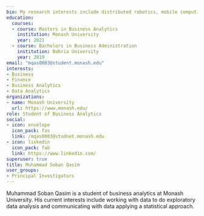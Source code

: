 ```yaml
---
bio: My research interests include distributed robotics, mobile computing and programmable matter.
education:
  courses:
  - course: Masters in Business Analytics
    institution: Monash University
    year: 2021
  - course: Bachelors in Business Administration 
    institution: Bahria University
    year: 2019
email: "mqas0003@student.monash.edu"
interests:
- Business
- Finance
- Business Analytics
- Data Analytics
organizations:
- name: Monash University
  url: https://www.monash.edu/
role: Student of Business Analytics
social:
- icon: envelope
  icon_pack: fas
  link: /mqas0003@studnet.monash.edu
- icon: linkedin
  icon_pack: fab
  link: https://www.linkedin.com/
superuser: true
title: Muhammad Soban Qasim
user_groups:
- Principal Investigators
---
```


Muhammad Soban Qasim is a student of business analytics at Monash University. His current interests include working with data to do exploratory data analysis and communicating with data applying a statistical approach. 



